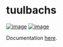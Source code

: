 # tuulbachs
[![image](https://img.shields.io/github/license/dksmiffs/tuulbachs.svg)](https://github.com/dksmiffs/tuulbachs)
[![image](https://img.shields.io/github/v/release/dksmiffs/tuulbachs.svg)](https://github.com/dksmiffs/tuulbachs/releases)

Documentation [here][1].

[1]: https://tuulbachs.readthedocs.io/en/latest/
